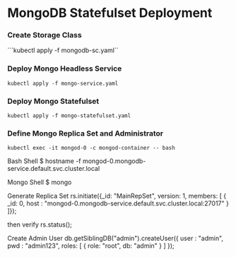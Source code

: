 # MongoDB Statefulset Deployment

### Create Storage Class
```kubectl apply -f mongodb-sc.yaml``

### Deploy Mongo Headless Service
```kubectl apply -f mongo-service.yaml```

### Deploy Mongo Statefulset
```kubectl apply -f mongo-statefulset.yaml```

### Define Mongo Replica Set and Administrator
```kubectl exec -it mongod-0 -c mongod-container -- bash```

Bash Shell
$ hostname -f
mongod-0.mongodb-service.default.svc.cluster.local

Mongo Shell
$ mongo

Generate Replica Set
rs.initiate({_id: "MainRepSet", version: 1, members: [
	{ _id: 0, host : "mongod-0.mongodb-service.default.svc.cluster.local:27017" }
]}); 

then verify
rs.status();

Create Admin User
db.getSiblingDB("admin").createUser({
	      user : "admin",
	      pwd  : "admin123",
	      roles: [ { role: "root", db: "admin" } ]
	 });
